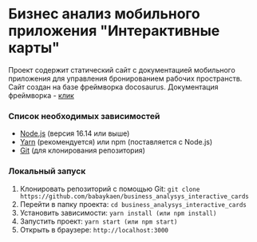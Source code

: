 # Бизнес анализ мобильного приложения "Интерактивные карты"
Проект содержит статический сайт с документацией мобильного приложения для управления бронированием рабочих пространств. Сайт создан на базе фреймворка docosaurus. Документация фреймворка - [клик](https://github.com/facebook/docusaurus)
### Список необходимых зависимостей
- [Node.js](https://nodejs.org/) (версия 16.14 или выше)
- [Yarn](https://yarnpkg.com/) (рекомендуется) или npm (поставляется с Node.js)
- [Git](https://git-scm.com/) (для клонирования репозитория)
### Локальный запуск
1. Клонировать репозиторий с помощью Git:
```git clone https://github.com/babaykaen/business_analysys_interactive_cards```
2. Перейти в папку проекта:
```cd business_analysys_interactive_cards```
3. Установить зависимости:
```yarn install (или npm install)```
4. Запустить проект:
```yarn start (или npm start)```
5. Открыть в браузере:
```http://localhost:3000```